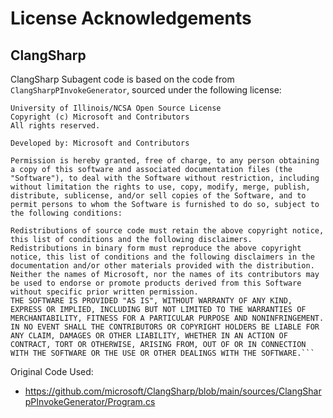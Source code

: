 ﻿# License Acknowledgements
## ClangSharp

ClangSharp Subagent code is based on the code from `ClangSharpPInvokeGenerator`, sourced under the following license:
```
University of Illinois/NCSA Open Source License
Copyright (c) Microsoft and Contributors
All rights reserved.

Developed by: Microsoft and Contributors

Permission is hereby granted, free of charge, to any person obtaining a copy of this software and associated documentation files (the "Software"), to deal with the Software without restriction, including without limitation the rights to use, copy, modify, merge, publish, distribute, sublicense, and/or sell copies of the Software, and to permit persons to whom the Software is furnished to do so, subject to the following conditions:

Redistributions of source code must retain the above copyright notice, this list of conditions and the following disclaimers.
Redistributions in binary form must reproduce the above copyright notice, this list of conditions and the following disclaimers in the documentation and/or other materials provided with the distribution.
Neither the names of Microsoft, nor the names of its contributors may be used to endorse or promote products derived from this Software without specific prior written permission.
THE SOFTWARE IS PROVIDED "AS IS", WITHOUT WARRANTY OF ANY KIND, EXPRESS OR IMPLIED, INCLUDING BUT NOT LIMITED TO THE WARRANTIES OF MERCHANTABILITY, FITNESS FOR A PARTICULAR PURPOSE AND NONINFRINGEMENT. IN NO EVENT SHALL THE CONTRIBUTORS OR COPYRIGHT HOLDERS BE LIABLE FOR ANY CLAIM, DAMAGES OR OTHER LIABILITY, WHETHER IN AN ACTION OF CONTRACT, TORT OR OTHERWISE, ARISING FROM, OUT OF OR IN CONNECTION WITH THE SOFTWARE OR THE USE OR OTHER DEALINGS WITH THE SOFTWARE.```
```

Original Code Used:
- https://github.com/microsoft/ClangSharp/blob/main/sources/ClangSharpPInvokeGenerator/Program.cs
